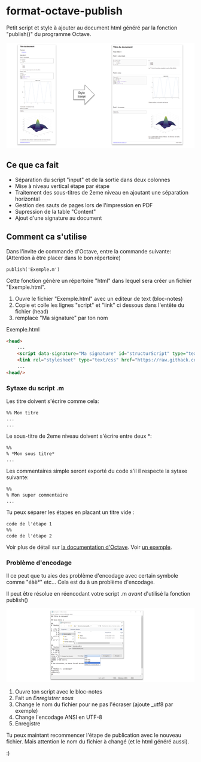 # format-octave-publish
Petit script et style à ajouter au document html généré par la fonction "publish()" du programme Octave.

![Schema de principe](https://raw.githubusercontent.com/PeufOne/format-octave-publish/master/illustrations/principe.png "Schema de principe")


## Ce que ca fait
* Séparation du script "input" et de la sortie dans deux colonnes
* Mise à niveau vertical étape par étape
* Traitement des sous-titres de 2eme niveau en ajoutant une séparation horizontal
* Gestion des sauts de pages lors de l'impression en PDF
* Supression de la table "Content"
* Ajout d'une signature au document

## Comment ca s'utilise

Dans l'invite de commande d'Octave, entre la commande suivante:
(Attention à être placer dans le bon répertoire)
```
publish('Exemple.m')
```

Cette fonction génère un répertoire "html" dans lequel sera créer un fichier "Exemple.html".

1. Ouvre le fichier "Exemple.html" avec un editeur de text (bloc-notes)
2. Copie et colle les lignes "script" et "link" ci dessous dans l'entête du fichier (head)
3. remplace "Ma signature" par ton nom

Exemple.html
```html
<head>
    ...
    <script data-signature="Ma signature" id="structurScript" type="text/javascript" src="https://raw.githack.com/PeufOne/format-octave-publish/master/html/script.js"></script>
    <link rel="stylesheet" type="text/css" href="https://raw.githack.com/PeufOne/format-octave-publish/master/html/style.css">
    ...
<head/>
```

### Sytaxe du script .m

Les titre doivent s'écrire comme cela:
```
%% Mon titre
...
...
```

Le sous-titre de 2eme niveau doivent s'écrire entre deux *:
```
%%
% *Mon sous titre*
...
```

Les commentaires simple seront exporté du code s'il il respecte la sytaxe suivante:
```
%%
% Mon super commentaire 
...
```

Tu peux séparer les étapes en placant un titre vide :
```
code de l'étape 1
%%
code de l'étape 2
```

Voir plus de détail sur [la documentation d'Octave](https://octave.org/doc/v4.2.1/Publish-Octave-Script-Files.html).
Voir [un exemple](https://github.com/PeufOne/format-octave-publish/blob/master/Exemple.m).

### Problème d'encodage

Il ce peut que tu aies des problème d'encodage avec certain symbole comme "éàè°" etc...
Cela est du à un problème d'encodage.

Il peut être résolue en réencodant votre script .m *avant* d'utilisé la fonction publish()

![changement de l'encodage](https://raw.githubusercontent.com/PeufOne/format-octave-publish/master/illustrations/change-encodage.PNG "changement de l'encodage")

1. Ouvre ton script avec le bloc-notes
2. Fait un *Enregistrer sous*
3. Change le nom du fichier pour ne pas l'écraser (ajoute _utf8 par exemple)
4. Change l'encodage ANSI en UTF-8
5. Enregistre

Tu peux maintant recommencer l'étape de publication avec le nouveau fichier.
Mais attention le nom du fichier à changé (et le html généré aussi).

:)
